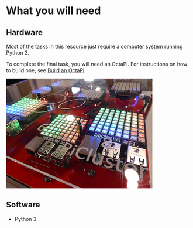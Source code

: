 # What you will need

## Hardware
Most of the tasks in this resource just require a computer system running Python 3.

To complete the final task, you will need an OctaPi. For instructions on how to build one, see [Build an OctaPi](rpi-python-build-an-octapi).

![OctaPi system](images/octapi-system.png)

## Software
- Python 3
